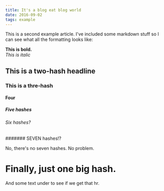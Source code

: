 ```yaml
---
title: It's a blog eat blog world
date: 2016-09-02
tags: example
---
```


This is a second example article. I've included some markdown stuff so I can see what all the formatting looks like:

**This is bold.**  
*This is italic*

## This is a two-hash headline
### This is a thre-hash
#### Four
##### Five hashes
###### Six hashes?
####### SEVEN hashes!?

No, there's no seven hashes. No problem.

# Finally, just one big hash.

And some text under to see if we get that hr.
